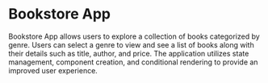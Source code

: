# Bookstore App

Bookstore App allows users to explore a collection of books categorized by genre. Users can select a genre to view and see a list of books along with their details such as title, author, and price. The application utilizes state management, component creation, and conditional rendering to provide an improved user experience.
